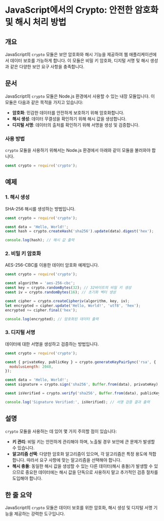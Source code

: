 <!--
Meta Description: # JavaScript에서의 Crypto: 안전한 암호화 및 해시 처리 방법 ## 개요 JavaScript의 `crypto` 모듈은 보안 암호화와 해시 기능을 제공하여 웹 애플리케이션에서 데이터 보호를 가능하게 합니다. 이 모듈은 비밀 키 암호화, 디지털 서명 및 해시...
Meta Keywords: crypto, const, 암호화, 데이터, 모듈은
-->

# JavaScript에서의 Crypto: 안전한 암호화 및 해시 처리 방법

## 개요
JavaScript의 `crypto` 모듈은 보안 암호화와 해시 기능을 제공하여 웹 애플리케이션에서 데이터 보호를 가능하게 합니다. 이 모듈은 비밀 키 암호화, 디지털 서명 및 해시 생성과 같은 다양한 보안 요구 사항을 충족합니다.

## 문서
JavaScript의 `crypto` 모듈은 Node.js 환경에서 사용할 수 있는 내장 모듈입니다. 이 모듈은 다음과 같은 목적을 가지고 있습니다:

- **암호화**: 민감한 데이터를 안전하게 보호하기 위해 암호화합니다.
- **해시 생성**: 데이터 무결성을 확인하기 위해 해시 값을 생성합니다.
- **디지털 서명**: 데이터의 출처를 확인하기 위해 서명을 생성 및 검증합니다.

### 사용 방법
`crypto` 모듈을 사용하기 위해서는 Node.js 환경에서 아래와 같이 모듈을 불러와야 합니다.

```javascript
const crypto = require('crypto');
```

## 예제
### 1. 해시 생성
SHA-256 해시를 생성하는 방법입니다.

```javascript
const crypto = require('crypto');

const data = 'Hello, World!';
const hash = crypto.createHash('sha256').update(data).digest('hex');

console.log(hash); // 해시 값 출력
```

### 2. 비밀 키 암호화
AES-256-CBC를 이용한 데이터 암호화 예제입니다.

```javascript
const crypto = require('crypto');

const algorithm = 'aes-256-cbc';
const key = crypto.randomBytes(32); // 32바이트의 비밀 키 생성
const iv = crypto.randomBytes(16); // 초기화 벡터 생성

const cipher = crypto.createCipheriv(algorithm, key, iv);
let encrypted = cipher.update('Hello, World!', 'utf8', 'hex');
encrypted += cipher.final('hex');

console.log(encrypted); // 암호화된 데이터 출력
```

### 3. 디지털 서명
데이터에 대한 서명을 생성하고 검증하는 방법입니다.

```javascript
const crypto = require('crypto');

const { privateKey, publicKey } = crypto.generateKeyPairSync('rsa', {
  modulusLength: 2048,
});

const data = 'Hello, World!';
const signature = crypto.sign('sha256', Buffer.from(data), privateKey);

const isVerified = crypto.verify('sha256', Buffer.from(data), publicKey, signature);

console.log('Signature Verified:', isVerified); // 서명 검증 결과 출력
```

## 설명
`crypto` 모듈을 사용하는 데 있어 몇 가지 주의할 점이 있습니다:

- **키 관리**: 비밀 키는 안전하게 관리해야 하며, 노출될 경우 보안에 큰 문제가 발생할 수 있습니다.
- **알고리즘 선택**: 다양한 암호화 알고리즘이 있으며, 각 알고리즘은 특정 용도에 적합합니다. 따라서 요구 사항에 맞는 알고리즘을 선택해야 합니다.
- **해시 충돌**: 동일한 해시 값을 생성할 수 있는 다른 데이터(해시 충돌)가 발생할 수 있으므로 중요한 데이터에는 해시 값을 단독으로 사용하지 말고 추가적인 검증 절차를 도입해야 합니다.

## 한 줄 요약
JavaScript의 `crypto` 모듈은 데이터 보호를 위한 암호화, 해시 생성 및 디지털 서명 기능을 제공하는 강력한 도구입니다.